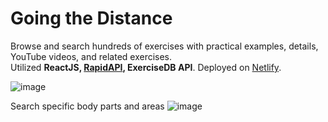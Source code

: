 # Going the Distance
Browse and search hundreds of exercises with practical examples, details, YouTube videos, and related exercises.  
Utilized <b>ReactJS, [RapidAPI](https://rapidapi.com/), ExerciseDB API</b>. Deployed on [Netlify](https://www.netlify.com/).

![image](https://github.com/ben842002/gym-exercises/blob/main/readme_images/home_page.png)  
  
Search specific body parts and areas
![image](https://github.com/ben842002/gym-exercises/blob/main/readme_images/target_areas.png)
